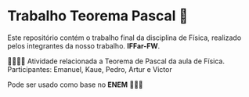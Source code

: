<!DOCTYPE html>
<html lang="pt-BR">
<head>
  <meta charset="UTF-8">
  <title>Projeto Final de Linguagem de Programação</title>
</head>
<body>
  <h1>Trabalho Teorema Pascal 📐</h1>
  <p>
    Este repositório contém o trabalho final da disciplina de Física, realizado pelos integrantes da nosso trabalho. <strong>IFFar-FW</strong>.
  </p>
  <p>
    <span class="emoji">👩‍💻</span><span class="emoji">👨‍💻</span>
    Atividade relacionada a Teorema de Pascal da aula de Física. Participantes: Emanuel, Kaue, Pedro, Artur e Victor
  </p>
  <div class="footer">
    Pode ser usado como base no <strong>ENEM</strong> 📘🧑‍🎓
  </div>
</body>
</html>
